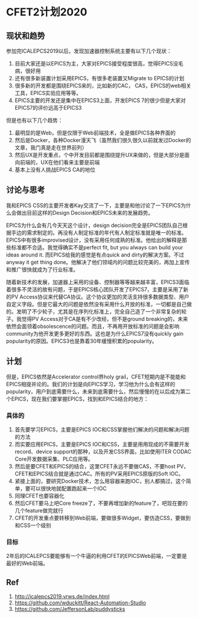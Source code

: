 # CFET2计划2020

## 现状和趋势

参加完ICALEPCS2019以后，发现加速器控制系统主要有以下几个现状：  
1. 目前大家还是以EPICS为主，大家对EPICS接受程度很高，觉得EPICS没毛病，很好用
2. 还有很多新装置计划采用EPICS，有很多老装置又Migrate to EPICS的计划
3. 很多新的开发都是围绕EPICS来的，比如新的CAC， CAS，EPICS的web相关工具，EPICS实验应用等等。  
4. EPICS主要的开发还是集中在EPICS3上面，开发EPICS 7的很少但是大家对EPICS7的评价远高于EPICS3

但是也有以下几个趋势：  
1. 最明显的是Web，但是仅限于Web前端技术，全是做EPICS各种界面的
2. 然后是Docker，各种Docker漫天飞（虽然我们很久很久以前就发过Docker的文章，我门真是走在世界前列）
3. 然后UX是开发重点，个中开发目前都是围绕提升UX来做的，但是大部分是面向前端的，UX在他们看来主要是前端
4. 基本上没有人挑战EPICS CA的地位  

## 讨论与思考

我和EPICS CSS的主要开发者Kay交流了一下，主要是和他讨论了一下EPICS为什么会做出目前这样的Design Decision和EPICS未来的发展趋势。  

EPICS为什么会有几今天天这个设计，design decision完全是EPICS团队自己根据手边的需求制定的。再没有人制定标准的年代有人制定标准就是唯一的标准。EPICS中有很多improvised设计，没有采用任何成熟的标准。他给出的解释是那些标准都不合适。我觉得确实不是perfect fit, but you always can build your ideas around it. 而EPICS给我的感觉是有点quick and dirty的解决方案。不过anyway it get thing done。他解决了他们领域内的问题比较完美的，再加上宣传和推广很快就成为了行业标准。

随着新技术的发展，加速器上采用的设备、控制器等等越来越丰富，EPICS3面临着很多不灵活的故有问题，于是EPICS核心团队开发了EPICS7，主要是采用了新的PV Access协议来代替CA协议。这个协议更加的灵活支持很多数据类型、用户自定义字段。但是它最大的问题是依然没有采用什么开放的标准，一切都是自己做的。发明了不少轮子，尤其是在序列化标准上，完全自己造了一个非常复杂的轮子。我觉得PV Access对于CA是有不少改经，但不是ground breaking的，未来依然会面领着obsolescence的问题。而且，不再用开放标准的问题是会影响community为他开发更多更好的东西。这也是为什么EPICS7没有quickly gain popularity的原因。EPICS3也是靠着30年缓慢积累的popularity。

## 计划

但是，EPICS依然是Accelerator control界holy grail，CFET短期内是不能能和EPICS相提并论的。我们的计划是向EPICS学习，学习他为什么会有这样的popularity，用户到底需要什么，未来到底需要什么，然后慢慢的在以后成为第二个EPICS，现在我们要掌握EPICS，找到和EPICS结合的地方：

### 具体的　　
1. 首先要学习EPICS，主要是EPICS IOC和CSS掌握他们解决的问题和解决问题的方法
2. 而实要应用EPICS，主要是EPICS IOC和CSS，主要是用用现成的不需要开发record、device support的那种，以及开发CSS界面，比如使用ITER CODAC Core开发数据采集、PLC应用等。
3. 然后是要CFET和EPICS的结合，这里CFET永远不要做CAS，不要host PV，CFET和EPICS结合就是通过CAC。所有的PV采用EPICS原版的Soft IOC。
4. 紧接上面的，要研究Docker技术，怎么用容器来跑IOC，别人都搞过，这个简单，要可以很快地就配置跑起来一个IOC
5. 同理CFET也要容器化
6. 然后CFET要马上吧Core freeze了，不要再增加新的feature了，吧现在要的几个feature做完就行
7. CFET的开发重点要转移到Web前端，要做很多Widget，要仿造CSS，要做到和CSS一个级别

### 目标
2年后的ICALEPCS要能够有一个牛逼的利用CFET的EPICSWeb前端，一定要是最好的Web前端。


## Ref
1. http://icalepcs2019.vrws.de/index.html
2. https://github.com/wduckitt/React-Automation-Studio
3. https://github.com/JeffersonLab/puddysticks